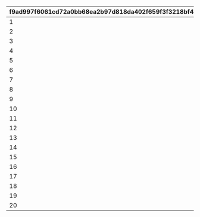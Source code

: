 |f9ad997f6061cd72a0bb68ea2b97d818da402f659f3f3218bf4f58fe1c4046a4|f0a029664681dd5f33584f2b9956c2180c9c3f7b75602a6ca047dec367581b67|0cd94ad8c4bc0c5cb18a4394256c28343cc77802714ad899d9df8eb2c045a070|f02a40f349a035d9793431045abe7677f7b23cea830eb9514c3df54c69bf91f3|e2b629a5d0e7dcb53f759ccfe1006693581e45a2ffbb2118048d7b1fba13fb2c|c9fafe25c3cebb16cde8983f185f7673b712e3effe57676edf2f68b56cd86d6b|da24950f02a7baa0c7aa790bd4b84f9998bf2254e481e1a9f5903b3586c53aa6|
| --- | --- | --- | --- | --- | --- | --- |
|1|10008101|10008111|0||1|0|
|2|10008112|10008115|0||1|0|
|3|10008101|10008103|0||3|0|
|4|10008105|10008115|0||3|0|
|5|10008112|150|0||4|0|
|6|10028101|10028111|0||1|0|
|7|10028112|10028115|0||1|0|
|8|10028101|10028103|0||3|0|
|9|10028105|10028115|0||3|0|
|10|10028112|150|0||4|0|
|11|20012104|20012104|20012107||11|0|
|12|20012108|20012108|20012109||11|0|
|13|20012110|20012110|20012114||11|0|
|14|20012115|20012115|20012115||11|0|
|15|20012110|120|0||4|0|
|16|20008101|20008111|0||1|0|
|17|20008112|20008115|0||1|0|
|18|20008101|20008103|0||3|0|
|19|20008105|20008115|0||3|0|
|20|20008112|150|0||4|0|